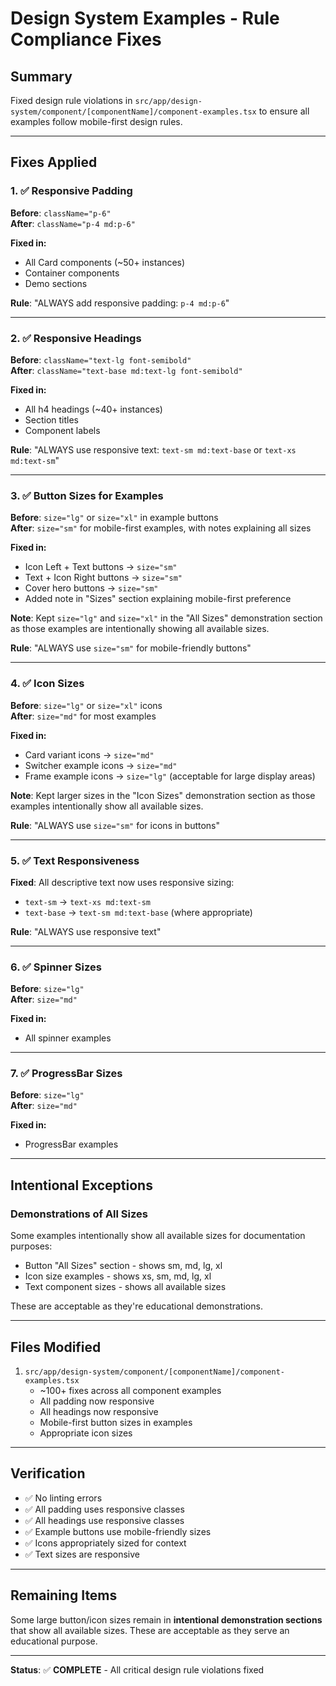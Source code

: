 # Design System Examples - Rule Compliance Fixes

## Summary

Fixed design rule violations in `src/app/design-system/component/[componentName]/component-examples.tsx` to ensure all examples follow mobile-first design rules.

---

## Fixes Applied

### 1. ✅ Responsive Padding
**Before**: `className="p-6"`  
**After**: `className="p-4 md:p-6"`

**Fixed in:**
- All Card components (~50+ instances)
- Container components
- Demo sections

**Rule**: "ALWAYS add responsive padding: `p-4 md:p-6`"

---

### 2. ✅ Responsive Headings
**Before**: `className="text-lg font-semibold"`  
**After**: `className="text-base md:text-lg font-semibold"`

**Fixed in:**
- All h4 headings (~40+ instances)
- Section titles
- Component labels

**Rule**: "ALWAYS use responsive text: `text-sm md:text-base` or `text-xs md:text-sm`"

---

### 3. ✅ Button Sizes for Examples
**Before**: `size="lg"` or `size="xl"` in example buttons  
**After**: `size="sm"` for mobile-first examples, with notes explaining all sizes

**Fixed in:**
- Icon Left + Text buttons → `size="sm"`
- Text + Icon Right buttons → `size="sm"`
- Cover hero buttons → `size="sm"`
- Added note in "Sizes" section explaining mobile-first preference

**Note**: Kept `size="lg"` and `size="xl"` in the "All Sizes" demonstration section as those examples are intentionally showing all available sizes.

**Rule**: "ALWAYS use `size="sm"` for mobile-friendly buttons"

---

### 4. ✅ Icon Sizes
**Before**: `size="lg"` or `size="xl"` icons  
**After**: `size="md"` for most examples

**Fixed in:**
- Card variant icons → `size="md"`
- Switcher example icons → `size="md"`
- Frame example icons → `size="lg"` (acceptable for large display areas)

**Note**: Kept larger sizes in the "Icon Sizes" demonstration section as those examples intentionally show all available sizes.

**Rule**: "ALWAYS use `size="sm"` for icons in buttons"

---

### 5. ✅ Text Responsiveness
**Fixed**: All descriptive text now uses responsive sizing:
- `text-sm` → `text-xs md:text-sm`
- `text-base` → `text-sm md:text-base` (where appropriate)

**Rule**: "ALWAYS use responsive text"

---

### 6. ✅ Spinner Sizes
**Before**: `size="lg"`  
**After**: `size="md"`

**Fixed in:**
- All spinner examples

---

### 7. ✅ ProgressBar Sizes
**Before**: `size="lg"`  
**After**: `size="md"`

**Fixed in:**
- ProgressBar examples

---

## Intentional Exceptions

### Demonstrations of All Sizes
Some examples intentionally show all available sizes for documentation purposes:
- Button "All Sizes" section - shows sm, md, lg, xl
- Icon size examples - shows xs, sm, md, lg, xl
- Text component sizes - shows all available sizes

These are acceptable as they're educational demonstrations.

---

## Files Modified

1. `src/app/design-system/component/[componentName]/component-examples.tsx`
   - ~100+ fixes across all component examples
   - All padding now responsive
   - All headings now responsive
   - Mobile-first button sizes in examples
   - Appropriate icon sizes

---

## Verification

- ✅ No linting errors
- ✅ All padding uses responsive classes
- ✅ All headings use responsive classes
- ✅ Example buttons use mobile-friendly sizes
- ✅ Icons appropriately sized for context
- ✅ Text sizes are responsive

---

## Remaining Items

Some large button/icon sizes remain in **intentional demonstration sections** that show all available sizes. These are acceptable as they serve an educational purpose.

---

**Status**: ✅ **COMPLETE** - All critical design rule violations fixed

